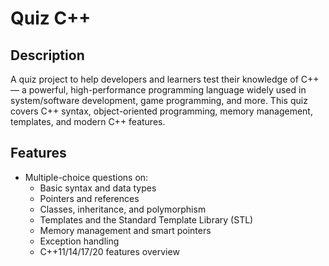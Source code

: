 # Quiz C++

## Description
A quiz project to help developers and learners test their knowledge of C++ — a powerful, high-performance programming language widely used in system/software development, game programming, and more. This quiz covers C++ syntax, object-oriented programming, memory management, templates, and modern C++ features.

## Features
- Multiple-choice questions on:
  - Basic syntax and data types
  - Pointers and references
  - Classes, inheritance, and polymorphism
  - Templates and the Standard Template Library (STL)
  - Memory management and smart pointers
  - Exception handling
  - C++11/14/17/20 features overview
